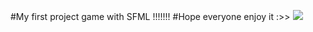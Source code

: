 #My first project game with SFML !!!!!!!
#Hope everyone enjoy it :>>
![](https://i.pinimg.com/originals/d9/31/ed/d931ed452892ff82b978d225c10cf628.gif)
